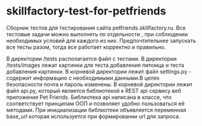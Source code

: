 # skillfactory-test-for-petfriends

Сборник тестов для тестирования сайта petfriends.skillfactory.ru.
Все тестовые задачи можно выполнять по отдельности , при соблюдении необходимых условий для каждого из них.
Предпочтительнее запускать все тесты разом, тогда все работает корректно и правильно.

В директории /tests располагается файл с тестами.
В директории /tests/images лежат картинки для теста добавления питомца и теста добавления картинки.
В корневой директории лежит файл settings.py - содержит информацию с необходимыми данными.В целях безопасности почта и пароль изменены.
В корневой директории лежит файл api.py, который является библиотекой к REST api сервису веб приложения Pet Friends.
Библиотека api написана в классе, что соответствует принципам ООП и позволяет удобно пользоваться её методами. При инициализации библиотеки объявляется переменная base_url которая используется при формировании url для запроса.
